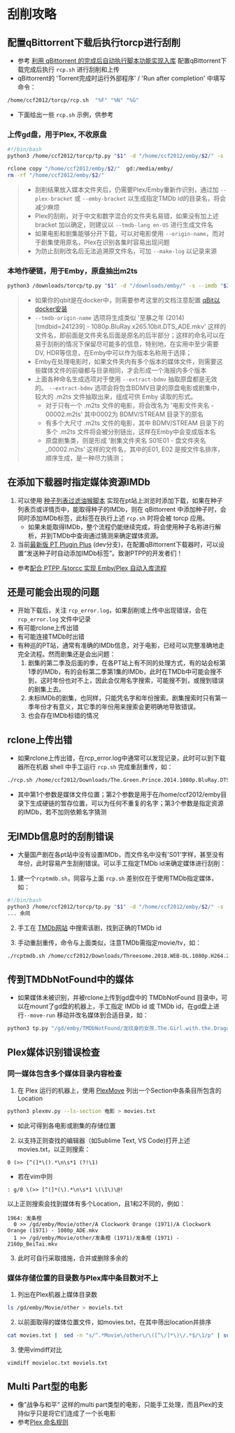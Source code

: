 # 刮削攻略


## 配置qBittorrent下载后执行torcp进行刮削
* 参考 [利用 qBittorrent 的完成后自动执行脚本功能实现入库](qb自动入库.md) 配置qBittorrent下载完成后执行 `rcp.sh` 进行刮削和上传
* qBittorrent的 'Torrent完成时运行外部程序' / 'Run after completion' 中填写命令：
```sh
/home/ccf2012/torcp/rcp.sh  "%F" "%N" "%G"
```
* 下面给出一些 `rcp.sh` 示例，供参考

### 上传gd盘，用于Plex, 不收原盘
```sh 
#!/bin/bash
python3 /home/ccf2012/torcp/tp.py "$1" -d "/home/ccf2012/emby/$2/" -s  --imdbid "$3" --tmdb-api-key your_tmdb_api_key --tmdb-lang en-US --lang cn,ja,ko --plex-bracket --make-log >>/home/ccf2012/rcp.log 2>>/home/ccf2012/rcp_error.log

rclone copy "/home/ccf2012/emby/$2/"  gd:/media/emby/
rm -rf "/home/ccf2012/emby/$2/"
```
> * 刮削结果放入媒本文件夹后，仍需要Plex/Emby重新作识别，通过加 `--plex-bracket` 或 `--emby-bracket` 以生成指定TMDb id的目录名，将会减少麻烦
> * Plex的刮削，对于中文和数字混合的文件夹名易错，如果没有加上述 bracket 加以确定，则建议以 `--tmdb-lang en-US` 进行生成文件名
> * 如果电影和剧集能够分开下载，可以对电影使用 `--origin-name`，而对于剧集使用原名，Plex在识别各集时容易出现问题
> * 为防止刮削改名后无法追溯原文件名，可加 `--make-log` 以记录来源
> 

### 本地作硬链，用于Emby，原盘抽出m2ts
```sh
python3 /downloads/torcp/tp.py "$1" -d "/downloads/emby/" -s --imdb "$3" --extract-bdmv --make-log --tmdb-origin-name  --emby-bracket  --tmdb-api-key your_tmdb_api_key  >> /downloads/rcp.log 2>>/downloads/rcp_error.log
```
> * 如果你的qbit是在docker中，则需要参考这里的文档注意配置 [qBit以docker安装](qb%E8%87%AA%E5%8A%A8%E5%85%A5%E5%BA%93.md#3-qbit%E4%BB%A5docker%E5%AE%89%E8%A3%85)
> * `--tmdb-origin-name` 选项将生成类似 '至暴之年 (2014) [tmdbid=241239] - 1080p.BluRay.x265.10bit.DTS_ADE.mkv' 这样的文件名，即前面是文件夹名后面是原名的后半部分；这样的命名可以在易于刮削的情况下保留尽可能多的信息，特别地，在实用中至少需要DV, HDR等信息，在Emby中可以作为版本名称用于选择；
> * Emby在处理电影时，如果文件夹内有多个版本的媒体文件，则需要这些媒体文件的前缀都与目录相同，才会形成一个海报内多个版本
> * 上面各种命名生成选项对于使用 `--extract-bdmv` 抽取原盘都是无效的。 `--extract-bdmv` 选项会将包含BDMV目录的原盘电影或剧集中，较大的 .m2ts 文件抽取出来，组成可供 Emby 读取的形式。
>   * 对于只有一个 .m2ts 文件的电影，将会改名为 '电影文件夹名 - 00002.m2ts' 其中0002为 BDMV/STREAM 目录下的原名
>   * 有多个大尺寸 .m2ts 文件的电影，其中 BDMV/STREAM 目录下的多个 .m2ts 文件将会被分别链出，这样在Emby中会变成版本名
>   * 原盘剧集类，则是形成 '剧集文件夹名 S01E01 - 盘文件夹名_00002.m2ts' 这样的文件名，其中的E01, E02 是按文件名排序，顺序生成，是一种尽力猜测；



## 在添加下载器时指定媒体资源IMDb
1. 可以使用 [种子列表过滤油猴脚本](https://github.com/ccf-2012/torfilter) 实现在pt站上浏览时添加下载，如果在种子列表页或详情页中，能取得种子的IMDb，则在 qBittorrent 中添加种子时，会同时添加IMDb标签，此标签在执行上述 `rcp.sh` 时将会被 torcp 应用。
   * 如果未能取得IMDb，整个流程仍能继续完成，将会使用种子名称进行解析，并到TMDb中查询通过猜测来确定媒体资源。
2. 当前[最新版 PT Plugin Plus](https://github.com/pt-plugins/PT-Plugin-Plus) (dev分支)，在配置qBittorrent下载器时，可以设置“发送种子时自动添加IMDb标签”。致谢PTPP的开发者们！

* 参考[配合 PTPP 与torcc 实现 Emby/Plex 自动入库流程](AutoPlex.md)


## 还是可能会出现的问题
* 开始下载后，关注 `rcp_error.log`，如果刮削或上传中出现错误，会在 `rcp_error.log` 文件中记录
* 有可能rclone上传出错
* 有可能连接TMDb时出错
* 有种巡的PT站，通常有准确的IMDb信息，对于电影，已经可以完整准确地走完全流程。然而剧集还是会出问题：
  1. 剧集的第二季及后面的季，在各PT站上有不同的处理方式，有的站会标第1季的IMDb，有的会标第二季第1集的IMDb，此时在TMDb中可能会搜不到，这时年份也对不上，因此会仅用名字搜索，可能搜不到，或搜到错误的剧集上去。
  2. 未标IMDb的剧集，也同样，只能凭名字和年份搜索。剧集搜索时只有第一季年份才有意义，其它季的年份用来搜索会更明确地导致错误。
  3. 也会存在IMDb标错的情况


## rclone上传出错
* 如果rclone上传出错，在rcp_error.log中通常可以发现记录，此时可以到下载器所在机器 shell 中手工运行 `rcp.sh` 完成重刮重传，如：
```sh
./rcp.sh /home/ccf2012/Downloads/The.Green.Prince.2014.1080p.BluRay.DTS.x264-HDS The.Green.Prince.2014.1080p.BluRay.DTS.x264-HDS tt2304915
```
* 其中第1个参数是媒体文件位置；第2个参数是用于在/home/ccf2012/emby目录下生成硬链的暂存位置，可以为任何不重复的名字；第3个参数是指定资源的IMDb，若不加则依赖名字猜测


## 无IMDb信息时的刮削错误
* 大量国产剧在各pt站中没有设置IMDb，而文件名中没有'S01'字样，甚至没有年份，此时容易产生刮削错误。可以手工指定TMDb id来确定媒体进行刮削：
1. 建一个`rcptmdb.sh`，同容与上面 `rcp.sh` 差别仅在于使用TMDb指定媒体，如：
```sh 
#!/bin/bash
python3 /home/ccf2012/torcp/tp.py "$1" -d "/home/ccf2012/emby/$2/" -s  --tmdbid "$3" --tmdb-api-key your_tmdb_api_key --tmdb-lang en-US --lang cn,ja,ko --plex-bracket --make-log >>/home/ccf2012/rcp.log 2>>/home/ccf2012/rcp_error.log
... 余同
``` 

2. 手工在 [TMDb网站](http://themoviedb.org/) 中搜索该剧，找到正确的TMDb id

3. 手动重刮重传，命令与上面类似，注意TMDb需指定movie/tv，如：
```sh
./rcptmdb.sh /home/ccf2012/Downloads/Threesome.2018.WEB-DL.1080p.H264.2Audio.AAC-HDSWEB Threesome.2018.WEB-DL.1080p.H264.2Audio.AAC-HDSWEB tv108458
```

## 传到TMDbNotFound中的媒体
* 如果媒体未被识别，并被rclone上传到gd盘中的 TMDbNotFound 目录中，可以在mount了gd盘的机器上，手工指定 IMDb id 或 TMDb id，在gd盘上进行`--move-run` 移动并改名媒体到合适目录，如：
```sh
python3 tp.py "/gd/emby/TMDbNotFound/龙纹身的女孩.The.Girl.with.the.Dragon.Tattoo.2009" -s --tmdbid m15472 -d /gd124/media/148/emby/   --plex-bracket --tmdb-api-key your_tmdb_api_key  --tmdb-lang en-US --lang cn,ja,ko  --move-run 
```


## Plex媒体识别错误检查
### 同一媒体包含多个媒体目录内容检查
1. 在 Plex 运行的机器上，使用 [PlexMove](https://github.com/ccf-2012/plexmove) 列出一个Section中各条目所包含的Location
```sh
python3 plexmv.py --ls-section 电影 > movies.txt
```
* 如此可得到各电影或剧集的存储位置

2. 以支持正则查找的编辑器（如Sublime Text, VS Code)打开上述 movies.txt，以正则搜索：
```re
0 (>> [^(]*\().*\n\s*1 (?!\1)
```
* 若在vim中则
```re
: g/0 \(>> [^(]*(\).*\n\s*1 \(\1\)\@!
```

以上正则搜索会找到媒体有多个Location，且1和2不同的，例如：
```
1964: 发条橙
  0 >> /gd/emby/Movie/other/A Clockwork Orange (1971)/A Clockwork Orange (1971) - 1080p_ADE.mkv
  1 >> /gd/emby/Movie/other/发条橙 (1971)/发条橙 (1971) - 2160p_BeiTai.mkv
```
3. 此时可自行采取措施，合并或删除多余的


### 媒体存储位置的目录数与Plex库中条目数对不上
1. 列出在Plex机器上媒体目录数
```sh
ls /gd/emby/Movie/other > moviels.txt
```

2. 以前面取得的媒体位置文件，如movies.txt，在其中筛出location并排序
```sh
cat movies.txt |  sed -n "s/^.*Movie\/other\/\([^\/]*\)\/.*$/\1/p" | sort > movieloc.txt
```

3. 使用vimdiff对比
```sh
vimdiff movieloc.txt moviels.txt
```

## Multi Part型的电影
* 像”战争与和平“ 这样的multi part类型的电影，只能手工处理，而且Plex的支持似乎只是将它们连成了一个长电影
* 参考[Plex 命名规则](https://support.plex.tv/articles/naming-and-organizing-your-movie-media-files/)

